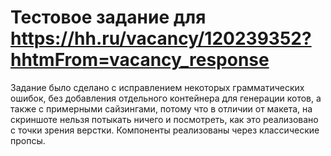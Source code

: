 # Тестовое задание для https://hh.ru/vacancy/120239352?hhtmFrom=vacancy_response

Задание было сделано с исправлением некоторых грамматических ошибок, без добавления отдельного контейнера для генерации котов, а также с примерными сайзингами, потому что в отличии от макета, на скриншоте нельзя потыкать ничего и посмотреть, как это реализовано с точки зрения верстки. Компоненты реализованы через классические пропсы.
